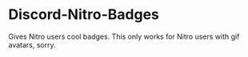 # Discord-Nitro-Badges
Gives Nitro users cool badges. This only works for Nitro users with gif avatars, sorry.
